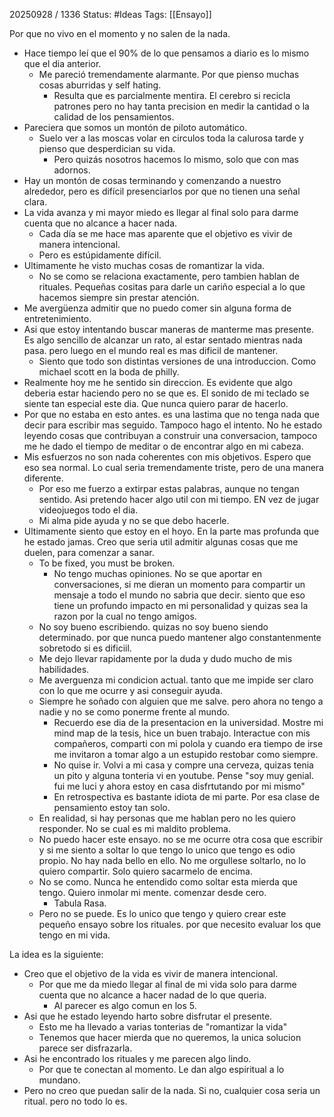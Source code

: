 20250928 / 1336
Status: #Ideas
Tags: [[Ensayo]]

Por que no vivo en el momento y no salen de la nada. 

- Hace tiempo leí que el 90% de lo que pensamos a diario es lo mismo que el dia anterior.
	- Me pareció tremendamente alarmante. Por que pienso muchas cosas aburridas y self hating. 
		- Resulta que es parcialmente mentira. El cerebro si recicla patrones pero no hay tanta precision en medir la cantidad o la calidad de los pensamientos. 
- Pareciera que somos un montón de piloto automático. 
	- Suelo ver a las moscas volar en circulos toda la calurosa tarde y pienso que desperdician su vida. 
		- Pero quizás nosotros hacemos lo mismo, solo que con mas adornos. 
- Hay un montón de cosas terminando y comenzando a nuestro alrededor, pero es difícil presenciarlos por que no tienen una señal clara. 
- La vida avanza y mi mayor miedo es llegar al final solo para darme cuenta que no alcance a hacer nada. 
	- Cada día se me hace mas aparente que el objetivo es vivir de manera intencional.
	- Pero es estúpidamente difícil. 
- Ultimamente he visto muchas cosas de romantizar la vida. 
	- No se como se relaciona exactamente, pero tambien hablan de rituales. Pequeñas cositas para darle un cariño especial a lo que hacemos siempre sin prestar atención. 
- Me avergüenza admitir que no puedo comer sin alguna forma de entretenimiento.
- Asi que estoy intentando buscar maneras de manterme mas presente. Es algo sencillo de alcanzar un rato, al estar sentado mientras nada pasa. pero luego en el mundo real es mas dificil de mantener. 
	- Siento que todo son distintas versiones de una introduccion. Como michael scott en la boda de philly.
- Realmente hoy me he sentido sin direccion. Es evidente que algo deberia estar haciendo pero no se que es. El sonido de mi teclado se siente tan especial este dia. Que nunca quiero parar de hacerlo. 
- Por que no estaba en esto antes. es una lastima que no tenga nada que decir para escribir mas seguido. Tampoco hago el intento. No he estado leyendo cosas que contribuyan a construir una conversacion, tampoco me he dado el tiempo de meditar o de encontrar algo en mi cabeza.
- Mis esfuerzos no son nada coherentes con mis objetivos. Espero que eso sea normal. Lo cual seria tremendamente triste, pero de una manera diferente. 
	- Por eso me fuerzo a extirpar estas palabras,  aunque no tengan sentido. Asi pretendo hacer algo util con mi tiempo. EN vez de jugar videojuegos todo el dia. 
	- Mi alma pide ayuda y no se que debo hacerle. 
- Ultimamente siento que estoy en el hoyo. En la parte mas profunda que he estado jamas. Creo que seria util admitir algunas cosas que me duelen, para comenzar a sanar. 
	- To be fixed, you must be broken. 
		- No tengo muchas opiniones. No se que aportar en conversaciones, si me dieran un momento para compartir un mensaje a todo el mundo no sabria que decir. siento que eso tiene un profundo impacto en mi personalidad y quizas sea la razon por la cual no tengo amigos. 
	- No soy bueno escribiendo. quizas no soy bueno siendo determinado. por que nunca puedo mantener algo constantenmente sobretodo si es dificiil.
	- Me dejo llevar rapidamente por la duda y dudo mucho de mis habilidades. 
	- Me averguenza mi condicion actual. tanto que me impide ser claro con lo que me ocurre y  asi conseguir ayuda. 
	- Siempre he soñado con alguien que me salve. pero ahora no tengo a nadie y no se como ponerme frente al mundo.
		- Recuerdo ese dia de la presentacion en la universidad. Mostre mi mind map de la tesis, hice un buen trabajo. Interactue con mis compañeros, comparti con mi polola y cuando era tiempo de irse me invitaron a tomar algo a un estupido restobar como siempre. 
		- No quise ir. Volvi a mi casa y compre una cerveza, quizas tenia un pito y alguna tonteria vi en youtube. Pense "soy muy genial. fui me luci y ahora estoy en casa disfrtutando por mi mismo"
		- En retrospectiva es bastante idiota de mi parte. Por esa clase de pensamiento estoy tan solo. 
	- En realidad, si hay personas que me hablan pero no les quiero responder. No se cual es mi maldito problema. 
	- No puedo hacer este ensayo. no se me ocurre otra cosa que escribir y si me siento a soltar lo que tengo lo unico que tengo es odio propio. No hay nada bello en ello. No me orgullese soltarlo, no lo quiero compartir. Solo quiero sacarmelo de encima. 
	- No se como. Nunca he entendido como soltar esta mierda que tengo. Quiero inmolar mi mente. comenzar desde cero. 
		- Tabula Rasa. 
	- Pero no se puede. Es lo unico que tengo y quiero crear este pequeño ensayo sobre los rituales. por que necesito evaluar los que tengo en mi vida. 


La idea es la siguiente: 
- Creo que el objetivo de la vida es vivir de manera intencional. 
	- Por que me da miedo llegar al final de mi vida solo para darme cuenta que no alcance a hacer nadad de lo que queria. 
		- Al parecer es algo comun en los 5.
- Asi que he estado leyendo harto sobre disfrutar el presente. 
	- Esto me ha llevado a varias tonterias de "romantizar la vida"
	- Tenemos que hacer mierda que no queremos, la unica solucion parece ser disfrazarla.
- Asi he encontrado los rituales y me parecen algo lindo. 
	- Por que te conectan al momento. Le dan algo espiritual a lo mundano. 
- Pero no creo que puedan salir de la nada. Si no, cualquier cosa seria un ritual. pero no todo lo es. 